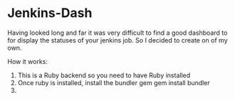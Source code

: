 Jenkins-Dash
================

Having looked long and far it was very difficult to find a good dashboard to 
for display the statuses of your jenkins job. So I decided to create on of
my own.

How it works:

1. This is a Ruby backend so you need to have Ruby installed
2. Once ruby is installed, install the bundler gem 
 gem install bundler
3. 
